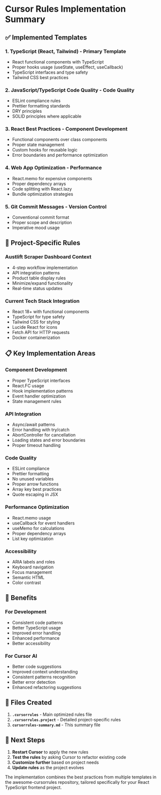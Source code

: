 # Cursor Rules Implementation Summary

## ✅ Implemented Templates

### 1. **TypeScript (React, Tailwind)** - Primary Template
- React functional components with TypeScript
- Proper hooks usage (useState, useEffect, useCallback)
- TypeScript interfaces and type safety
- Tailwind CSS best practices

### 2. **JavaScript/TypeScript Code Quality** - Code Quality
- ESLint compliance rules
- Prettier formatting standards
- DRY principles
- SOLID principles where applicable

### 3. **React Best Practices** - Component Development
- Functional components over class components
- Proper state management
- Custom hooks for reusable logic
- Error boundaries and performance optimization

### 4. **Web App Optimization** - Performance
- React.memo for expensive components
- Proper dependency arrays
- Code splitting with React.lazy
- Bundle optimization strategies

### 5. **Git Commit Messages** - Version Control
- Conventional commit format
- Proper scope and description
- Imperative mood usage

## 🎯 Project-Specific Rules

### **Austlift Scraper Dashboard Context**
- 4-step workflow implementation
- API integration patterns
- Product table display rules
- Minimize/expand functionality
- Real-time status updates

### **Current Tech Stack Integration**
- React 18+ with functional components
- TypeScript for type safety
- Tailwind CSS for styling
- Lucide React for icons
- Fetch API for HTTP requests
- Docker containerization

## 📋 Key Implementation Areas

### **Component Development**
- Proper TypeScript interfaces
- React.FC usage
- Hook implementation patterns
- Event handler optimization
- State management rules

### **API Integration**
- Async/await patterns
- Error handling with try/catch
- AbortController for cancellation
- Loading states and error boundaries
- Proper timeout handling

### **Code Quality**
- ESLint compliance
- Prettier formatting
- No unused variables
- Proper arrow functions
- Array key best practices
- Quote escaping in JSX

### **Performance Optimization**
- React.memo usage
- useCallback for event handlers
- useMemo for calculations
- Proper dependency arrays
- List key optimization

### **Accessibility**
- ARIA labels and roles
- Keyboard navigation
- Focus management
- Semantic HTML
- Color contrast

## 🚀 Benefits

### **For Development**
- Consistent code patterns
- Better TypeScript usage
- Improved error handling
- Enhanced performance
- Better accessibility

### **For Cursor AI**
- Better code suggestions
- Improved context understanding
- Consistent patterns recognition
- Better error detection
- Enhanced refactoring suggestions

## 📁 Files Created

1. **`.cursorrules`** - Main optimized rules file
2. **`.cursorrules.project`** - Detailed project-specific rules
3. **`cursorrules-summary.md`** - This summary file

## 🔄 Next Steps

1. **Restart Cursor** to apply the new rules
2. **Test the rules** by asking Cursor to refactor existing code
3. **Customize further** based on project needs
4. **Update rules** as the project evolves

The implementation combines the best practices from multiple templates in the awesome-cursorrules repository, tailored specifically for your React TypeScript frontend project.



